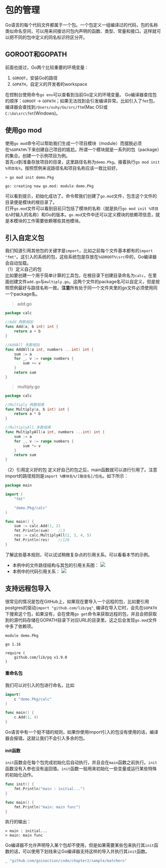 # 包的管理
Go语言的每个代码文件都属于一个包。一个包定义一组编译过的代码，包的名称类似命名空间，可以用来间接访问包内声明的函数、类型、常量和接口。这样就可以把不同的包中定义的同名标识符区分开。

## GOROOT和GOPATH
前面也提过，Go两个比较重要的环境变量：
1. `GOROOT`，安装Go的路径
2. `GOPATH`，自定义的开发者的workspace   

在控制台使用命令`go env`可以查看到当前Go定义的环境变量。
Go编译器查找包的顺序：`GOROOT` → `GOPATH`；如果无法找到会引发编译异常。比如引入了`fmt`包，编译器会查找到`/Users/xuhy/Go/src/ftm`(Mac OS)或`C:\Go\src\fmt`(Windows)。

## 使用go mod
使用`go mod`命令可以帮助我们生成一个项目模块（module）而摆脱必须在`%GOPATH%`下来创建自己项目的尴尬。所谓一个模块就是一系列的包（package）的集合。创建一个示例项目为例。   
首先`cd`到准备存放项目的目录，这里路径名称为`demo.Pkg`。接着执行`go mod init %项目名%`，按照惯例来说路径名和项目名称应该一致比较好。
```
> go mod init demo.Pkg

go: creating new go.mod: module demo.Pkg
```
可以看到提示，初始化成功了。命令帮我们创建了`go.mod`文件，包含这个文件的目录便是模块的根目录了。   
打开`go.mod`文件可以看到目前只包括了模块的名称（就是执行`go mod init %项目名%`时输入的名称）和Go的版本。`go.mod`文件中还可以定义模块的依赖项信息，就是本模块的工作需要依赖哪些其他模块。

## 引入自定义包
我们知道引用其他包的关键字是`import`，比如之前每个文件基本都有的`import "fmt"`。这引入的系统的包，这些系统包是存放在`%GOROOT%\src`中的，Go编译器会自动加载。   
（1）定义自己的包   
比如要创建一个用于简单计算的工具包，在根目录下创建目录命名为`calc`，在里面创建文件`add.go`与`multiply.go`。这两个文件的package名可以自定义，但是按照惯例最好与路径名称一致。**注意**所有处于同一个文件夹里的go文件必须使用同一个package名。
> add.go
```go
package calc

//Add 两数相加
func Add(a, b int) int {
	return a + b
}

//AddAll 多数相加
func AddAll(a int, numbers ...int) int {
	sum := a
	for _, v := range numbers {
		sum += v
	}
	return sum
}
```
> multiply.go
```go
package calc

//Multiply 两数相乘
func Multiply(a, b int) int {
	return a * b
}

//MultiplyAll 多数相乘
func MultiplyAll(a int, numbers ...int) int {
	sum := a
	for _, v := range numbers {
		sum *= v
	}
	return sum
}
```
（2）引用定义好的包
定义好自己的包之后，main函数就可以进行引用了。注意import的路径规则是`import %模块名%/[路径名]/包名`。如下所示：
```go
package main

import (
	"fmt"

	"demo.Pkg/calc"
)

func main() {
	sum := calc.Add(1, 2)
	fmt.Println(sum)    //3
	res := calc.MultiplyAll(2, 3, 4, 5)
	fmt.Println(res)    //120
}
```
了解这些基本规则，可以试试稍微复杂点的引用关系。可以看看本节的示例。
* 本例中的文件路径结构与其包的引用关系图：
![](https://cdn.jsdelivr.net/gh/xzMhehe/StaticFile_CDN/static/img/202109100946586.png)
* 本例中的代码引用关系：
![](https://cdn.jsdelivr.net/gh/xzMhehe/StaticFile_CDN/static/img/202109100946402.png) 

## 支持远程包导入
很常见的情况是包在GitHub上，如果现在要导入一个远程的包，比如要引用postgres的驱动`import "github.com/lib/pq"`, 编译在导入它时，会先在`GOPATH`下搜索这个包，如果没有，会在使用`go get`命令来获取远程的包，并且会把获取到的源代码存储在GOPATH目录下对应URL的目录里。这之后会发现`go.mod`文件中多了依赖项。
```
module demo.Pkg

go 1.16

require (
	github.com/lib/pq v1.9.0
)
```

#### 重命名包
我们可以对引入的包进行命名，比如
```go
import(
	c "demo.Pkg/calc"
)

func main() {
	c.Add(1, 4)
}
```
Go语言中有一个挺不错的规则，如果你使用import引入的包没有使用的话，编译器会报错。这就让我们不会引入多余的包。

#### init函数
`init`函数会在每个包完成初始化后自动执行，并且会在`main`函数之前执行。`init`函数没有入参也没有返回值。`init`函数一般用来初始化一些变量或运行某些特殊的初始化动作。
```go
func init() {
	fmt.Println("main : initial...")
}

func main() {
	fmt.Println("main: main func") 
}
```
执行的输出：
```
> main : initial...
> main: main func
```
Go编译器不允许声明导入某个包却不使用，但是如果需要某些包来执行其`init`函数的话，可以使用下划线来让Go编译器支持这样的导入并执行其`init`函数。
```go
_ "github.com/goinaction/code/chapter2/sample/matchers"
```